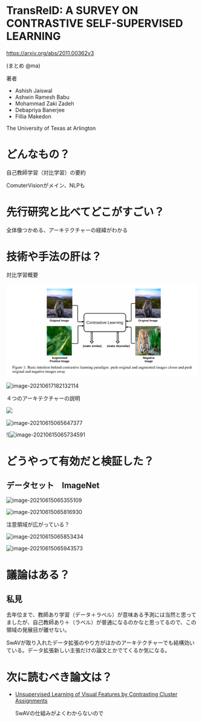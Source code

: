 # TransReID: A SURVEY ON CONTRASTIVE SELF-SUPERVISED LEARNING
https://arxiv.org/abs/2011.00362v3

(まとめ @ma)

著者
* Ashish Jaiswal
* Ashwin Ramesh Babu
* Mohammad Zaki Zadeh
* Debapriya Banerjee
* Fillia Makedon

The University of Texas at Arlington

# どんなもの？
自己教師学習（対比学習）の要約

ComuterVisionがメイン、NLPも

# 先行研究と比べてどこがすごい？
全体像つかめる、アーキテクチャーの経緯がわかる

# 技術や手法の肝は？

対比学習概要



![image-20210616211902454](TransReID_2102.04378\image-20210616211902454.png)

![image-20210617182132114](TransReID_2102.04378\image-20210617182132114.png)





４つのアーキテクチャーの説明


![](\TransReID_2102.04378\image-20210615065515442.png)

![image-20210615065647377](\TransReID_2102.04378\image-20210615065647377.png)

![![image-20210615065734591](\TransReID_2102.04378\image-20210615065734591.png)



# どうやって有効だと検証した？

## データセット　ImageNet
![image-20210615065355109](C:\Users\masa\Desktop\surveys-74e615e752a291635860c244fdf2bf767083b2d6\surveys-74e615e752a291635860c244fdf2bf767083b2d6\sa\TransReID_2102.04378\image-20210615065355109.png)

![image-20210615065816930](C:\Users\masa\Desktop\surveys-74e615e752a291635860c244fdf2bf767083b2d6\surveys-74e615e752a291635860c244fdf2bf767083b2d6\sa\TransReID_2102.04378\image-20210615065816930.png)

注意領域が広がっている？

![image-20210615065853434](C:\Users\masa\Desktop\surveys-74e615e752a291635860c244fdf2bf767083b2d6\surveys-74e615e752a291635860c244fdf2bf767083b2d6\sa\TransReID_2102.04378\image-20210615065853434.png)

![image-20210615065943573](C:\Users\masa\Desktop\surveys-74e615e752a291635860c244fdf2bf767083b2d6\surveys-74e615e752a291635860c244fdf2bf767083b2d6\sa\TransReID_2102.04378\image-20210615065943573.png)




# 議論はある？


## 私見
去年位まで、教師あり学習（データ＋ラベル）が意味ある予測には当然と思ってましたが、自己教師あり＋（ラベル）が普通になるのかなと思ってるので、この領域の発展目が離せない。

SwAVが取り入れたデータ拡張のやり方がほかのアーキテクチャーでも結構効いている。データ拡張新しい主張だけの論文とかでてくるか気になる。

# 次に読むべき論文は？
* [Unsupervised Learning of Visual Features by Contrasting Cluster Assignments](https://arxiv.org/abs/2006.09882)

  SwAVの仕組みがよくわからないので

